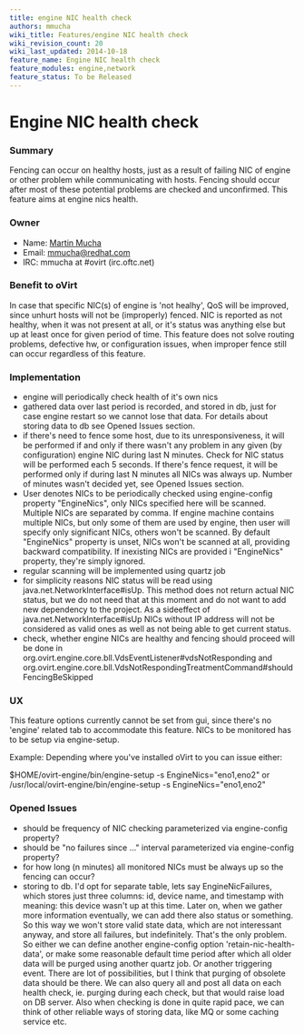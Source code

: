 ```yaml
---
title: engine NIC health check
authors: mmucha
wiki_title: Features/engine NIC health check
wiki_revision_count: 20
wiki_last_updated: 2014-10-18
feature_name: Engine NIC health check
feature_modules: engine,network
feature_status: To be Released
---
```


# Engine NIC health check

### Summary

Fencing can occur on healthy hosts, just as a result of failing NIC of engine or other problem while communicating with hosts. Fencing should occur after most of these potential problems are checked and unconfirmed. This feature aims at engine nics health.

### Owner

*   Name: [Martin Mucha](User:mmucha)
*   Email: <mmucha@redhat.com>
*   IRC: mmucha at #ovirt (irc.oftc.net)

### Benefit to oVirt

In case that specific NIC(s) of engine is 'not healhy', QoS will be improved, since unhurt hosts will not be (improperly) fenced. NIC is reported as not healthy, when it was not present at all, or it's status was anything else but up at least once for given period of time. This feature does not solve routing problems, defective hw, or configuration issues, when improper fence still can occur regardless of this feature.

### Implementation

*   engine will periodically check health of it's own nics
*   gathered data over last period is recorded, and stored in db, just for case engine restart so we cannot lose that data. For details about storing data to db see Opened Issues section.
*   if there's need to fence some host, due to its unresponsiveness, it will be performed if and only if there wasn't any problem in any given (by configuration) engine NIC during last N minutes. Check for NIC status will be performed each 5 seconds. If there's fence request, it will be performed only if during last N minutes all NICs was always up. Number of minutes wasn't decided yet, see Opened Issues section.
*   User denotes NICs to be periodically checked using engine-config property "EngineNics", only NICs specified here will be scanned. Multiple NICs are separated by comma. If engine machine contains multiple NICs, but only some of them are used by engine, then user will specify only significant NICs, others won't be scanned. By default "EngineNics" property is unset, NICs won't be scanned at all, providing backward compatibility. If inexisting NICs are provided i "EngineNics" property, they're simply ignored.
*   regular scanning will be implemented using quartz job
*   for simplicity reasons NIC status will be read using java.net.NetworkInterface#isUp. This method does not return actual NIC status, but we do not need that at this moment and do not want to add new dependency to the project. As a sideeffect of java.net.NetworkInterface#isUp NICs without IP address will not be considered as valid ones as well as not being able to get current status.
*   check, whether engine NICs are healthy and fencing should proceed will be done in org.ovirt.engine.core.bll.VdsEventListener#vdsNotResponding and org.ovirt.engine.core.bll.VdsNotRespondingTreatmentCommand#shouldFencingBeSkipped

### UX

This feature options currently cannot be set from gui, since there's no 'engine' related tab to accommodate this feature. NICs to be monitored has to be setup via engine-setup.

Example: Depending where you've installed oVirt to you can issue either:

$HOME/ovirt-engine/bin/engine-setup -s EngineNics="eno1,eno2" or /usr/local/ovirt-engine/bin/engine-setup -s EngineNics="eno1,eno2"

### Opened Issues

*   should be frequency of NIC checking parameterized via engine-config property?
*   should be "no failures since ..." interval parameterized via engine-config property?
*   for how long (n minutes) all monitored NICs must be always up so the fencing can occur?
*   storing to db. I'd opt for separate table, lets say EngineNicFailures, which stores just three columns: id, device name, and timestamp with meaning: this device wasn't up at this time. Later on, when we gather more information eventually, we can add there also status or something. So this way we won't store valid state data, which are not interessant anyway, and store all failures, but indefinitely. That's the only problem. So either we can define another engine-config option 'retain-nic-health-data', or make some reasonable default time period after which all older data will be purged using another quartz job. Or another triggering event. There are lot of possibilities, but I think that purging of obsolete data should be there. We can also query all and post all data on each health check, ie. purging during each check, but that would raise load on DB server. Also when checking is done in quite rapid pace, we can think of other reliable ways of storing data, like MQ or some caching service etc.
